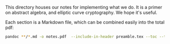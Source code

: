 This directory houses our notes for implementing what we do. It is a primer on abstract algebra, and elliptic curve cryptography. We hope it's useful.

Each section is a Markdown file, which can be combined easily into the total pdf:

```bash
pandoc **/*.md -o notes.pdf  --include-in-header preamble.tex --toc --toc-depth=2
```